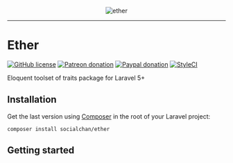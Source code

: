 <p align="center">
	<img src="http://i.imgur.com/ozJw2Dn.png" alt="ether">
</p>

<hr />

# Ether
[![GitHub license](https://img.shields.io/badge/license-MIT-blue.svg?style=flat-square)](https://raw.githubusercontent.com/Social-chan/Ether/master/LICENSE) [![Patreon donation](https://img.shields.io/badge/patreon-donate-orange.svg?style=flat-square)](https://www.patreon.com/d8vjork) [![Paypal donation](https://img.shields.io/badge/paypal-donate-blue.svg?style=flat-square)](https://www.paypal.me/d8vjork) [![StyleCI](https://styleci.io/repos/99322952/shield?branch=master)](https://styleci.io/repos/99322952)

Eloquent toolset of traits package for Laravel 5+

## Installation

Get the last version using [Composer](https://getcomposer.org/) in the root of your Laravel project:

```
composer install socialchan/ether
```

## Getting started